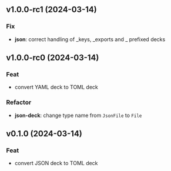 ## v1.0.0-rc1 (2024-03-14)

### Fix

- **json**: correct handling of _keys, _exports and _ prefixed decks

## v1.0.0-rc0 (2024-03-14)

### Feat

- convert YAML deck to TOML deck

### Refactor

- **json-deck**: change type name from `JsonFile` to `File`

## v0.1.0 (2024-03-14)

### Feat

- convert JSON deck to TOML deck
